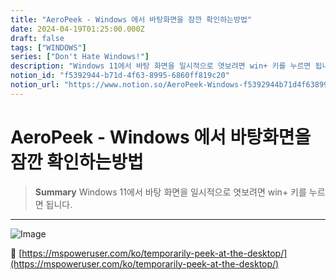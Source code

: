```yaml
---
title: "AeroPeek - Windows 에서 바탕화면을 잠깐 확인하는방법"
date: 2024-04-19T01:25:00.000Z
draft: false
tags: ["WINDOWS"]
series: ["Don't Hate Windows!"]
description: "Windows 11에서 바탕 화면을 일시적으로 엿보려면 win+ 키를 누르면 됩니다."
notion_id: "f5392944-b71d-4f63-8995-6860ff819c20"
notion_url: "https://www.notion.so/AeroPeek-Windows-f5392944b71d4f6389956860ff819c20"
---
```


# AeroPeek - Windows 에서 바탕화면을 잠깐 확인하는방법

> **Summary**
> Windows 11에서 바탕 화면을 일시적으로 엿보려면 win+ 키를 누르면 됩니다.

---

![Image](https://prod-files-secure.s3.us-west-2.amazonaws.com/09ccd4d5-876c-4bba-bbdf-cc77a0a11257/73152bff-3135-43b6-bbac-a53f5e8600fd/Untitled.png?X-Amz-Algorithm=AWS4-HMAC-SHA256&X-Amz-Content-Sha256=UNSIGNED-PAYLOAD&X-Amz-Credential=ASIAZI2LB466ZZVZWGKW%2F20250724%2Fus-west-2%2Fs3%2Faws4_request&X-Amz-Date=20250724T083606Z&X-Amz-Expires=3600&X-Amz-Security-Token=IQoJb3JpZ2luX2VjEAAaCXVzLXdlc3QtMiJHMEUCIQCImk8VPnm5e2QTCcwWxrwYiu%2BXJRkSryuEwzNAYITDdwIgL4xOEBdKQvwWCWRY4y0N%2F6BGCWLAFkVK3EJ2uh6qmZYq%2FwMIKRAAGgw2Mzc0MjMxODM4MDUiDJGkagd%2Fytc2NeWHaCrcA5CvtsPtHcnJDOYHEZAGsUmcuozv2dIqrNQ3a1R4K%2BKV%2FImyMXtl5IfeNDtMKzSo0JGqk6%2B49XwzeXvri56jptBH10X07QajGTUIMcxZvo2xjpgB6LtU5Zi5sQ82C6gBChHItaUdX9VFIVZHOX7OaGzMwb0jhLmCPbwoBuA%2FYtA6hKR9q8PlhiYZz2peO3UcGbcSf54tW%2F4VJ%2B8of99%2FwYkm5HxXKc22mpsElBsicAEVzJcBDU6Jny3O4PwMjpIsirKk651TNzM1tZ722D5IZvHq13skS2G%2FvDXFzoIzL%2BnRkQOjicZlUl8OMBVyTOEL1lP9JFGIhHM%2FrhciawvzYje8HKCxQIhHFQ4C88Tk03kMZzO%2F8AKAavpNxluhy0uav8L%2FYasfxUfaPW%2F35Wj1zdDBJvS6UwjuCSZS%2Bo%2BIIbrcEg0fa6oh0KvBfL5im5IUM8C8iLQIfvyw5ry1nsyq5VgFgWTdfMtd%2FSy%2FCwxVlqilIuLtqOT0MQbS5McfBvtQpwHLRM5XBAtMW84XVU3bqTy%2BAbvY3N9qAWjTLmzPZBS7TSmxP6WpD0yJVzUiMxfXM4akR1qKcchjlRxZiAXHD0vbeA16uRDRnw7VU7ll0vfJCkNCHZIpJImQnSigMPbOh8QGOqUBwnXQodIUfYolcszUevht8PjqK2WsAuP6oR1UezpjJ7JATzOixM1kubGd5BKMFW8EinrnVC4L%2BaqepYBbriPfpA96eIjYyrq4QCP6tD8aHzT4LWspoQb%2BhHWzMlFvLGv3hxpdFGozg0IayRN69EcpkFf2lvFEnRGwCZ%2F6xVsYC4vOiy6D0Y6Ob2SDckOId%2BVMdTTnUZEBvd%2Bntu7iwQIeLww2TbGl&X-Amz-Signature=3a8117f3155480f78b840653a7947613b7fba4da84e78d3acd95627fca15dd0c&X-Amz-SignedHeaders=host&x-amz-checksum-mode=ENABLED&x-id=GetObject)

🔗 [https://mspoweruser.com/ko/temporarily-peek-at-the-desktop/](https://mspoweruser.com/ko/temporarily-peek-at-the-desktop/)


